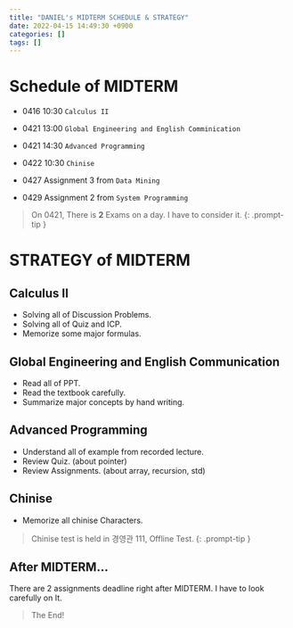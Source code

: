 ```yaml
---
title: "DANIEL's MIDTERM SCHEDULE & STRATEGY"
date: 2022-04-15 14:49:30 +0900
categories: []
tags: []
---
```


# Schedule of MIDTERM

- 0416 10:30 `Calculus II`
- 0421 13:00 `Global Engineering and English Comminication`
- 0421 14:30 `Advanced Programming`
- 0422 10:30 `Chinise`

- 0427 Assignment 3 from `Data Mining`
- 0429 Assignment 2 from `System Programming`

> On 0421, There is **2** Exams on a day. I have to consider it.
{: .prompt-tip }

# STRATEGY of MIDTERM

## Calculus II

- Solving all of Discussion Problems.
- Solving all of Quiz and ICP.
- Memorize some major formulas.

## Global Engineering and English Communication

- Read all of PPT.
- Read the textbook carefully.
- Summarize major concepts by hand writing.

## Advanced Programming

- Understand all of example from recorded lecture.
- Review Quiz. (about pointer)
- Review Assignments. (about array, recursion, std)

## Chinise

- Memorize all chinise Characters.

> Chinise test is held in 경영관 111, Offline Test.
{: .prompt-tip }

## After MIDTERM...

There are 2 assignments deadline right after MIDTERM. I have to look carefully on It.

> The End!